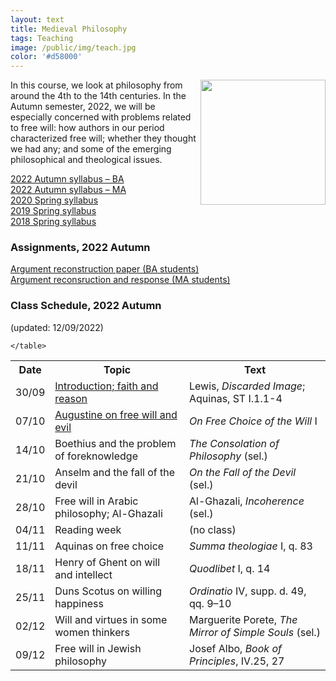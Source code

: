```yaml
---
layout: text
title: Medieval Philosophy
tags: Teaching
image: /public/img/teach.jpg
color: '#d58000'
---
```


<img class="img-single" align="right" src="/public/img/medieval.jpg" width="200">

In this course, we look at philosophy from around the 4th to the 14th centuries. In the Autumn semester, 2022, we will be especially concerned with problems related to free will: how authors in our period characterized free will; whether they thought we had any; and some of the emerging philosophical and theological issues.


<a href="http://zitavtoth.com/2_teaching/Medieval/Medieval2022F_BA.pdf">2022 Autumn syllabus – BA </a><br>
<a href="http://zitavtoth.com/2_teaching/Medieval/Medieval2022F_MA.pdf">2022 Autumn syllabus – MA </a><br>
<a href="http://zitavtoth.com/2_teaching/Medieval/Medieval2020.pdf">2020 Spring syllabus</a><br>
<a href="http://zitavtoth.com/2_teaching/Medieval/Medieval2019.pdf">2019 Spring syllabus</a><br>
<a href="http://zitavtoth.com/2_teaching/Medieval/Medieval2018.pdf">2018 Spring syllabus</a><br>



### Assignments, 2022 Autumn

<a href="http://zitavtoth.com/2_teaching/Medieval/argrec.pdf">Argument reconstruction paper (BA students)</a> <br>
<a href="http://zitavtoth.com/2_teaching/Medieval/argrec2.pdf">Argument reconsruction and response (MA students) </a><br>


### Class Schedule, 2022 Autumn
(updated: 12/09/2022)


<table>
  <tr>
    <th>Date</th>
    <th>Topic</th>
		<th> Text</th>
  </tr>
  <tr>
    <td>30/09</td>
		<td><a href="http://zitavtoth.com/2_teaching/Medieval/0930_Intro_HO.pdf">Introduction; faith and reason </a><br>
</td>
		<td>Lewis, <i>Discarded Image</i>; Aquinas, ST I.1.1-4</td>
  </tr>
  <tr>
    <td>07/10</td>
		<td><a href="http://zitavtoth.com/2_teaching/Medieval/1007_Augustine_HO.pdf">Augustine on free will and evil</a></td>
		<td><i>On Free Choice of the Will</i> I</td>
  </tr>
	<tr>
		<td>14/10</td>
		<td>Boethius and the problem of foreknowledge</td>
		<td><i>The Consolation of Philosophy</i> (sel.)</td>
</tr>
<tr>
  <td>21/10</td>
  <td>Anselm and the fall of the devil</td>
  <td><i>On the Fall of the Devil</i> (sel.)</td>
</tr>
	<tr>
    <td>28/10</td>
		<td>Free will in Arabic philosophy; Al-Ghazali</td>
		<td>Al-Ghazali, <i>Incoherence</i> (sel.)</td>
</tr>
	<tr>
    <td>04/11</td>
		<td>Reading week</td>
		<td>(no class)</td>
</tr>
	<tr>
    <td>11/11</td>
		<td>Aquinas on free choice</td>
		<td><i>Summa theologiae</i> I, q. 83</td>
</tr>
	<tr>
    <td>18/11</td>
		<td>Henry of Ghent on will and intellect</td>
		<td><i>Quodlibet</i> I, q. 14</td>
</tr>
	<tr>
    <td>25/11</td>
		<td>Duns Scotus on willing happiness</td>
		<td><i> Ordinatio</i> IV, supp. d. 49, qq. 9–10</td>
  </tr>
	<tr>
		<td>02/12</td>
		<td>Will and virtues in some women thinkers</td>
		<td>Marguerite Porete, <i>The Mirror of Simple Souls</i> (sel.)</td>
</tr>
	<tr>
		<td>09/12</td>
		<td>Free will in Jewish philosophy</td>
		<td>Josef Albo, <i>Book of Principles</i>, IV.25, 27</td>
</tr>
	
	</table>
